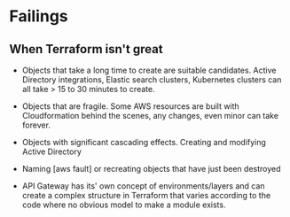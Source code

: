 # Failings

## When Terraform isn't great

- Objects that take a long time to create are suitable candidates.
  Active Directory integrations, Elastic search clusters, Kubernetes clusters can all take > 15 to 30 minutes to create.

- Objects that are fragile.
  Some AWS resources are built with Cloudformation behind the scenes, any changes, even minor can take forever.

- Objects with significant cascading effects.
  Creating and modifying Active Directory

- Naming [aws fault] or recreating objects that have just been destroyed

- API Gateway has its' own concept of environments/layers and can create a complex structure in Terraform that varies according to the code where no obvious model to make a module exists.
